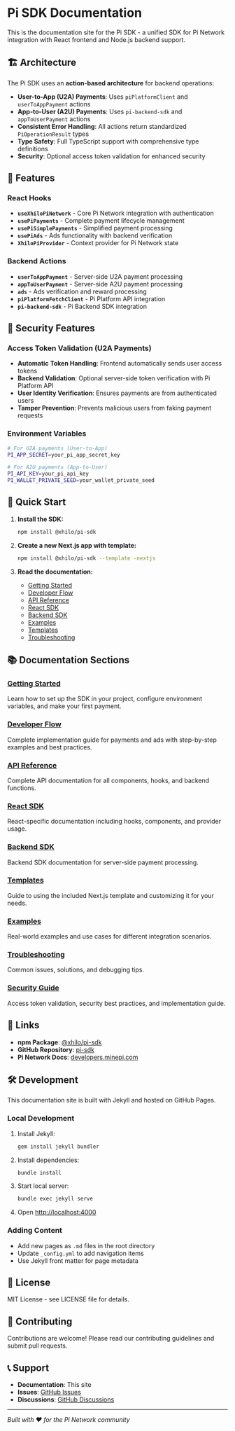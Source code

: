 # Pi SDK Documentation

This is the documentation site for the Pi SDK - a unified SDK for Pi Network integration with React frontend and Node.js backend support.

## 🏗️ Architecture

The Pi SDK uses an **action-based architecture** for backend operations:

- **User-to-App (U2A) Payments**: Uses `piPlatformClient` and `userToAppPayment` actions
- **App-to-User (A2U) Payments**: Uses `pi-backend-sdk` and `appToUserPayment` actions
- **Consistent Error Handling**: All actions return standardized `PiOperationResult` types
- **Type Safety**: Full TypeScript support with comprehensive type definitions
- **Security**: Optional access token validation for enhanced security

## 🎯 Features

### **React Hooks**
- **`useXhiloPiNetwork`** - Core Pi Network integration with authentication
- **`usePiPayments`** - Complete payment lifecycle management
- **`usePiSimplePayments`** - Simplified payment processing
- **`usePiAds`** - Ads functionality with backend verification
- **`XhiloPiProvider`** - Context provider for Pi Network state

### **Backend Actions**
- **`userToAppPayment`** - Server-side U2A payment processing
- **`appToUserPayment`** - Server-side A2U payment processing
- **`ads`** - Ads verification and reward processing
- **`piPlatformFetchClient`** - Pi Platform API integration
- **`pi-backend-sdk`** - Pi Backend SDK integration

## 🔐 Security Features

### **Access Token Validation (U2A Payments)**
- **Automatic Token Handling**: Frontend automatically sends user access tokens
- **Backend Validation**: Optional server-side token verification with Pi Platform API
- **User Identity Verification**: Ensures payments are from authenticated users
- **Tamper Prevention**: Prevents malicious users from faking payment requests

### **Environment Variables**
```bash
# For U2A payments (User-to-App)
PI_APP_SECRET=your_pi_app_secret_key

# For A2U payments (App-to-User)
PI_API_KEY=your_pi_api_key
PI_WALLET_PRIVATE_SEED=your_wallet_private_seed
```

## 🚀 Quick Start

1. **Install the SDK:**
   ```bash
   npm install @xhilo/pi-sdk
   ```

2. **Create a new Next.js app with template:**
   ```bash
   npm install @xhilo/pi-sdk --template -nextjs
   ```

3. **Read the documentation:**
   - [Getting Started](https://github.com/xhilo-labs/sdk-docs/tree/main/pi-sdk/getting-started)
   - [Developer Flow](https://github.com/xhilo-labs/sdk-docs/tree/main/pi-sdk/react/dev-flow)
   - [API Reference](https://github.com/xhilo-labs/sdk-docs/tree/main/pi-sdk/api-reference)
   - [React SDK](https://github.com/xhilo-labs/sdk-docs/tree/main/pi-sdk/react)
   - [Backend SDK](https://github.com/xhilo-labs/sdk-docs/tree/main/pi-sdk/backend)
   - [Examples](https://github.com/xhilo-labs/sdk-docs/tree/main/pi-sdk/examples)
   - [Templates](https://github.com/xhilo-labs/sdk-docs/tree/main/pi-sdk/templates)
   - [Troubleshooting](https://github.com/xhilo-labs/sdk-docs/tree/main/pi-sdk/troubleshooting)

## 📚 Documentation Sections

### [Getting Started](https://github.com/xhilo-labs/sdk-docs/tree/main/pi-sdk/getting-started)
Learn how to set up the SDK in your project, configure environment variables, and make your first payment.

### [Developer Flow](https://github.com/xhilo-labs/sdk-docs/tree/main/pi-sdk/react/dev-flow)
Complete implementation guide for payments and ads with step-by-step examples and best practices.

### [API Reference](https://github.com/xhilo-labs/sdk-docs/tree/main/pi-sdk/api-reference)
Complete API documentation for all components, hooks, and backend functions.

### [React SDK](https://github.com/xhilo-labs/sdk-docs/tree/main/pi-sdk/react)
React-specific documentation including hooks, components, and provider usage.

### [Backend SDK](https://github.com/xhilo-labs/sdk-docs/tree/main/pi-sdk/backend)
Backend SDK documentation for server-side payment processing.

### [Templates](https://github.com/xhilo-labs/sdk-docs/tree/main/pi-sdk/templates)
Guide to using the included Next.js template and customizing it for your needs.

### [Examples](https://github.com/xhilo-labs/sdk-docs/tree/main/pi-sdk/examples)
Real-world examples and use cases for different integration scenarios.

### [Troubleshooting](https://github.com/xhilo-labs/sdk-docs/tree/main/pi-sdk/troubleshooting)
Common issues, solutions, and debugging tips.

### [Security Guide](https://github.com/xhilo-labs/sdk-docs/tree/main/pi-sdk/react/security)
Access token validation, security best practices, and implementation guide.

## 🔗 Links

- **npm Package**: [@xhilo/pi-sdk](https://www.npmjs.com/package/@xhilo/pi-sdk)
- **GitHub Repository**: [pi-sdk](https://github.com/xhilo-labs/pi-sdk)
- **Pi Network Docs**: [developers.minepi.com](https://developers.minepi.com/)

## 🛠️ Development

This documentation site is built with Jekyll and hosted on GitHub Pages.

### Local Development

1. Install Jekyll:
   ```bash
   gem install jekyll bundler
   ```

2. Install dependencies:
   ```bash
   bundle install
   ```

3. Start local server:
   ```bash
   bundle exec jekyll serve
   ```

4. Open [http://localhost:4000](http://localhost:4000)

### Adding Content

- Add new pages as `.md` files in the root directory
- Update `_config.yml` to add navigation items
- Use Jekyll front matter for page metadata

## 📄 License

MIT License - see LICENSE file for details.

## 🤝 Contributing

Contributions are welcome! Please read our contributing guidelines and submit pull requests.

## 📞 Support

- **Documentation**: This site
- **Issues**: [GitHub Issues](https://github.com/xhilo-labs/pi-sdk/issues)
- **Discussions**: [GitHub Discussions](https://github.com/xhilo-labs/pi-sdk/discussions)

---

*Built with ❤️ for the Pi Network community*